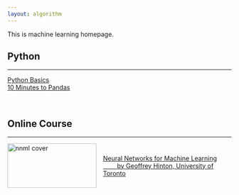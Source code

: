 ```yaml
---
layout: algorithm
---
```


This is machine learning homepage.

## Python
---
[Python Basics]({{site.baseurl}}/algorithms/machinelearning/python_basics/ "Python Basics") <br>
[10 Minutes to Pandas]({{site.baseurl}}/algorithms/machinelearning/10-minutes-to-pandas "10 Minutes to Pandas") <br>

<br>

## Online Course
---

<div>
  <a href="{{site.baseurl}}/algorithms/machinelearning/nnml" style="display: flex; align-items: center;">
    <img src="{{site.baseurl}}/algorithms/machinelearning/nnml/image/nnml_hinton.jpg" alt="nnml cover" width="200" height="100" style="vertical-align: middle; border: 0; margin-right: 15px">
    <span>Neural Networks for Machine Learning<br>&nbsp; &nbsp; &nbsp; &nbsp; by Geoffrey Hinton, University of Toronto</span>
  </a>
</div>
